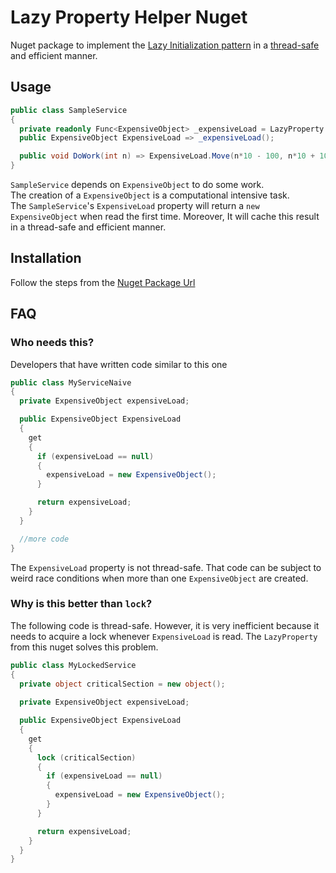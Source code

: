 # Lazy Property Helper Nuget  

Nuget package to implement the [Lazy Initialization pattern](https://en.wikipedia.org/wiki/Lazy_initialization) in a [thread-safe](https://en.wikipedia.org/wiki/Thread_safety) and efficient manner.  

## Usage  

```csharp
public class SampleService
{ 
  private readonly Func<ExpensiveObject> _expensiveLoad = LazyProperty.Create(() => new ExpensiveObject());
  public ExpensiveObject ExpensiveLoad => _expensiveLoad();

  public void DoWork(int n) => ExpensiveLoad.Move(n*10 - 100, n*10 + 100);
}
```

`SampleService` depends on `ExpensiveObject` to do some work.  
The creation of a `ExpensiveObject` is a computational intensive task.  
The `SampleService`'s `ExpensiveLoad` property will return a `new ExpensiveObject` when read the first time. Moreover, It will cache this result in a thread-safe and efficient manner.  

## Installation  

Follow the steps from the [Nuget Package Url](https://www.nuget.org/packages/LazyPropertyHelper/)  

## FAQ  

### Who needs this?  

Developers that have written code similar to this one  

```csharp
public class MyServiceNaive
{
  private ExpensiveObject expensiveLoad;

  public ExpensiveObject ExpensiveLoad
  {
    get
    {
      if (expensiveLoad == null)
      {
        expensiveLoad = new ExpensiveObject();
      }

      return expensiveLoad;
    }
  }

  //more code
}
```

The `ExpensiveLoad` property is not thread-safe. That code can be subject to weird race conditions when more than one `ExpensiveObject` are created.  

### Why is this better than `lock`?  

The following code is thread-safe. However, it is very inefficient because it needs to acquire a lock whenever `ExpensiveLoad` is read. The `LazyProperty` from this nuget solves this problem.  

```csharp
public class MyLockedService
{
  private object criticalSection = new object();
  
  private ExpensiveObject expensiveLoad;

  public ExpensiveObject ExpensiveLoad
  {
    get
    {
      lock (criticalSection)
      {
        if (expensiveLoad == null)
        {
          expensiveLoad = new ExpensiveObject();
        }
      }

      return expensiveLoad;
    }
  }
}
```
